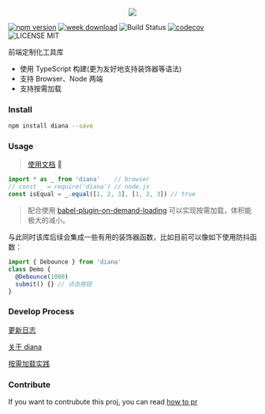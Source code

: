 <div align="center">
  <img src="http://oqhtscus0.bkt.clouddn.com/dcce7b9509a0e23f91d8cd2aa3ecffd3.jpg-200">
</div>

[![npm version](https://badge.fury.io/js/diana.svg)](https://badge.fury.io/js/diana) [![week download](https://img.shields.io/npm/dw/diana.svg)](https://www.npmjs.com/package/diana) ![Build Status](https://travis-ci.org/MuYunyun/diana.svg?branch=master) [![codecov](https://codecov.io/gh/MuYunyun/diana/branch/master/graph/badge.svg)](https://codecov.io/gh/MuYunyun/diana) ![LICENSE MIT](https://img.shields.io/npm/l/diana.svg)

前端定制化工具库

* 使用 TypeScript 构建(更为友好地支持装饰器等语法)
* 支持 Browser、Node 两端
* 支持按需加载

### Install

```bash
npm install diana --save
```

### Usage

> [使用文档](http://muyunyun.cn/diana/) :tada:

```js
import * as _ from 'diana'    // browser
// const _ = require('diana') // node.js
const isEqual = _.equal([1, 2, 3], [1, 2, 3]) // true
```

> 配合使用 [babel-plugin-on-demand-loading](https://github.com/demos-platform/babel-plugin-on-demand-loading) 可以实现按需加载，体积能极大的减小。

与此同时该库后续会集成一些有用的装饰器函数，比如目前可以像如下使用防抖函数：

```js
import { Debounce } from 'diana'
class Demo {
  @Debounce(1000)
  submit() {} // 点击按钮
}
```

### Develop Process

[更新日志](https://github.com/MuYunyun/diana/blob/master/CHANGELOG.md)

[关于 diana](https://github.com/MuYunyun/diana/issues/1)

[按需加载实践](https://github.com/MuYunyun/diana/issues/5)

### Contribute

If you want to contrubute this proj, you can read [how to pr](https://github.com/MuYunyun/diana/blob/master/.github/PULL_REQUEST_TEMPLATE.md)
